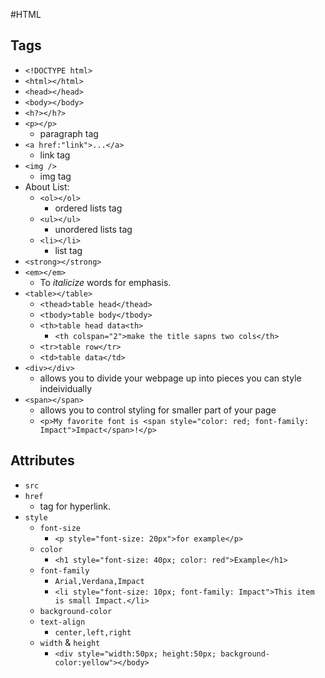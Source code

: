 #HTML
## Tags
* `<!DOCTYPE html>`
* `<html></html>`
* `<head></head>`
* `<body></body>`
* `<h?></h?>`
* `<p></p>`
    * paragraph tag
* `<a href:"link">...</a>`
    * link tag
* `<img />`
    * img tag
* About List:
    * `<ol></ol>`
        * ordered lists tag
    * `<ul></ul>`
        * unordered lists tag
    * `<li></li>`
        * list tag
* `<strong></strong>`
* `<em></em>`
    * To *italicize* words for emphasis.
* `<table></table>`
    * `<thead>table head</thead>`
    * `<tbody>table body</tbody>`
    * `<th>table head data<th>`
        * `<th colspan="2">make the title sapns two cols</th>`
    * `<tr>table row</tr>`
    * `<td>table data</td>`
* `<div></div>`
    * allows you to divide your webpage up into pieces you can style indeividually
* `<span></span>`
    * allows you to control styling for smaller part of your page
    * `<p>My favorite font is <span style="color: red; font-family: Impact">Impact</span>!</p>`


## Attributes
* `src`
* `href`
    * tag for hyperlink.
* `style`
    * `font-size`
        * `<p style="font-size: 20px">for example</p>`
    * `color`
        * `<h1 style="font-size: 40px; color: red">Example</h1>`
    * `font-family`
        * `Arial,Verdana,Impact`
        * `<li style="font-size: 10px; font-family: Impact">This item is small Impact.</li>`
    * `background-color`
    * `text-align`
        * `center,left,right`
    * `width` & `height`
        * `<div style="width:50px; height:50px; background-color:yellow"></body>`
